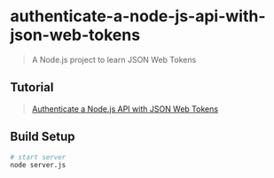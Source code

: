 # authenticate-a-node-js-api-with-json-web-tokens

> A Node.js project to learn JSON Web Tokens

## Tutorial
> [Authenticate a Node.js API with JSON Web Tokens](https://scotch.io/tutorials/authenticate-a-node-js-api-with-json-web-tokens)

## Build Setup

``` bash
# start server
node server.js
```
